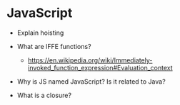 # JavaScript

* Explain hoisting

* What are IFFE functions?
  * https://en.wikipedia.org/wiki/Immediately-invoked_function_expression#Evaluation_context

* Why is JS named JavaScript? Is it related to Java?

* What is a closure?